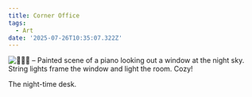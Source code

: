 ```yaml
---
title: Corner Office
tags:
  - Art
date: '2025-07-26T10:35:07.322Z'
---
```


![🎹🎶🌙 – Painted scene of a piano looking out a window at the night sky. String lights frame the window and light the room. Cozy!](http://res.cloudinary.com/cpadilla/image/upload/v1753310334/chrisdpadilla/blog/art/pv7mv5ow78nqh23km6u3.png)

The night-time desk.
